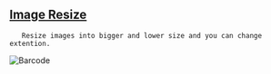 

## [Image Resize](/C%23%20Projects/05-%20Image%20Resize)
       Resize images into bigger and lower size and you can change extention.
       
![Barcode](/Graphics/Resources/image_resize.PNG)




